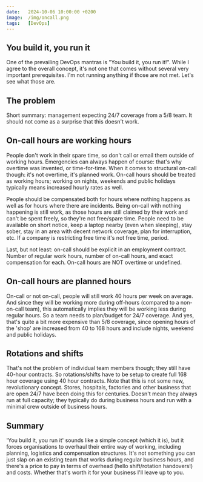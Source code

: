 ```yaml
---
date:   2024-10-06 10:00:00 +0200
image:  /img/oncall.png
tags:   [DevOps]
---
```


## You build it, you run it

One of the prevailing DevOps mantras is "You build it, you run it!". While I agree to the overall concept, it's not one that comes without several very important prerequisites. I'm not running anything if those are not met. Let's see what those are.

## The problem

Short summary: management expecting 24/7 coverage from a 5/8 team. It should not come as a surprise that this doesn't work.

## On-call hours are working hours

People don't work in their spare time, so don't call or email them outside of working hours. Emergencies can always happen of course: that's why overtime was invented, or time-for-time. When it comes to structural on-call though: it's not overtime, it's planned work. On-call hours should be treated as working hours; working on nights, weekends and public holidays typically means increased hourly rates as well.

People should be compensated both for hours where nothing happens as well as for hours where there are incidents. Being on-call with nothing happening is still work, as those hours are still claimed by their work and can't be spent freely, so they're not free/spare time. People need to be available on short notice, keep a laptop nearby (even when sleeping), stay sober, stay in an area with decent network coverage, plan for interruption, etc. If a company is restricting free time it's not free time, period.

Last, but not least: on-call should be explicit in an employment contract. Number of regular work hours, number of on-call hours, and exact compensation for each. On-call hours are NOT overtime or undefined.

## On-call hours are planned hours

On-call or not on-call, people will still work 40 hours per week on average. And since they will be working more during off-hours (compared to a non-on-call team), this automatically implies they will be working less during regular hours. So a team needs to plan/budget for 24/7 coverage. And yes, that's quite a bit more expensive than 5/8 coverage, since opening hours of the 'shop' are increased from 40 to 168 hours and include nights, weekend and public holidays.

## Rotations and shifts

That's not the problem of individual team members though; they still have 40-hour contracts. So rotations/shifts have to be setup to create full 168 hour coverage using 40 hour contracts. Note that this is not some new, revolutionary concept. Stores, hospitals, factories and other business that are open 24/7 have been doing this for centuries. Doesn't mean they always run at full capacity; they typically do during business hours and run with a minimal crew outside of business hours.

## Summary

'You build it, you run it' sounds like a simple concept (which it is), but it forces organisations to overhaul their entire way of working, including planning, logistics and compensation structures. It's not something you can just slap on an existing team that works during regular business hours, and there's a price to pay in terms of overhead (hello shift/rotation handovers!) and costs. Whether that's worth it for your business I'll leave up to you.